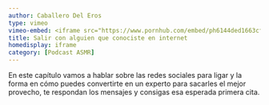 ```yaml
---
author: Caballero Del Eros
type: vimeo
vimeo-embed: <iframe src="https://www.pornhub.com/embed/ph6144ded1663cf" frameborder="0" width="500" height="281" scrolling="no" allowfullscreen></iframe>
title: Salir con alguien que conociste en internet
homedisplay: iframe
category: [Podcast ASMR]
---
```

En este capítulo vamos a hablar sobre las redes sociales para ligar y la forma en cómo puedes convertirte en un experto para sacarles el mejor provecho, 
te respondan los mensajes y consigas esa esperada primera cita.
